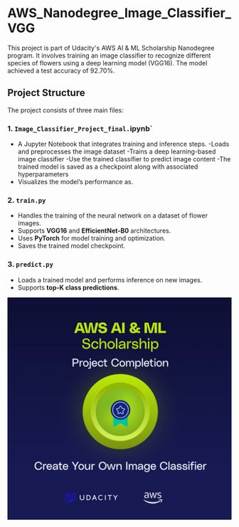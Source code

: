 # AWS_Nanodegree_Image_Classifier_VGG

This project is part of Udacity's AWS AI & ML Scholarship Nanodegree program. It involves training an image classifier to recognize different species of flowers using a deep learning model (VGG16). The model achieved a test accuracy of 92.70%.

## Project Structure
The project consists of three main files:


### 1. `Image_Classifier_Project_final.`ipynb`
- A Jupyter Notebook that integrates training and inference steps.
-Loads and preprocesses the image dataset
-Trains a deep learning-based image classifier
-Use the trained classifier to predict image content
-The trained model is saved as a checkpoint along with associated hyperparameters
- Visualizes the model’s performance as.

### 2. `train.py`
- Handles the training of the neural network on a dataset of flower images.
- Supports **VGG16** and **EfficientNet-B0** architectures.
- Uses **PyTorch** for model training and optimization.
- Saves the trained model checkpoint.

### 3. `predict.py`
- Loads a trained model and performs inference on new images.
- Supports **top-K class predictions**.

![Project Completion](image/Project_Completion)
